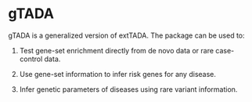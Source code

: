 # gTADA
gTADA is a generalized version of extTADA. The package can be used to:

1. Test gene-set enrichment directly from de novo data or rare case-control data.

2. Use gene-set information to infer risk genes for any disease.

3. Infer genetic parameters of diseases using rare variant information.
